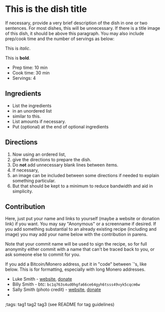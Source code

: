 # This is the dish title

If necessary, provide a very brief description of the dish in one or two sentences.
For most dishes, this will be unnecessary.
If there is a title image of this dish, it should be above this paragraph.
You may also include prep/cook time and the number of servings as below:

This is *italic*.

This is **bold**.

- Prep time: 10 min
- Cook time: 30 min
- Servings: 4

## Ingredients

- List the ingredients
- in an unordered list
- similar to this.
- List amounts if necessary.
- Put (optional) at the end of optional ingredients

## Directions

1. Now using an ordered list,
2. give the directions to prepare the dish.
3. Do **not** add unnecessary blank lines between items.
4. If necessary,
5. an image can be included between some directions if needed to explain something particular.
6. But that should be kept to a minimum to reduce bandwidth and aid in simplicity.

## Contribution

Here, just put your name and links to yourself (maybe a website or donation link) if you want.
You may say "Anonymous" or a screenname if desired.
If you add something substantial to an already existing recipe (including and image) you may add your name below with the contribution in parens.

Note that your commit name will be used to sign the recipe, so for full
anonymity either commit with a name that can't be traced back to you, or ask
someone else to commit for you.

If you add a Bitcoin/Monero address, put it in "code" between \`'s, like below. This is for formatting, especially with long Monero addresses.

- Luke Smith - [website](https://lukesmith.xyz), [donate](https://lukesmith.xyz/donate)
- Billy Smith - btc: `bc1q763s4ud0hgfa66ce64gyh6tsss49vyk5cqcm6w`
- Sally Smith (photo credit) - [website](https://lukesmith.xyz), [donate](https://lukesmith.xyz/donate)
-

;tags: tag1 tag2 tag3 (see README for tag guidelines)
